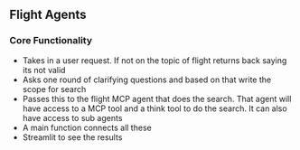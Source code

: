 ## Flight Agents

### Core Functionality
- Takes in a user request. If not on the topic of flight returns back saying its not valid
- Asks one round of clarifying questions and based on that write the scope for search
- Passes this to the flight MCP agent that does the search. That agent will have access to a MCP tool and a think tool to do the search. It can also have access to sub agents
- A main function connects all these
- Streamlit to see the results


